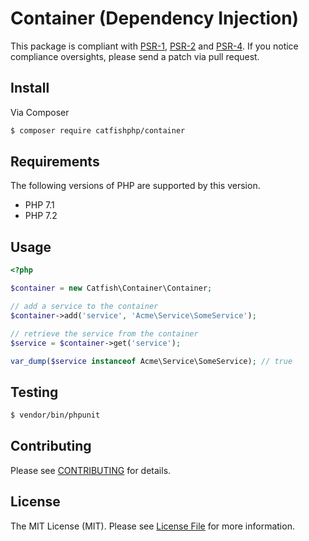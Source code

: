 # Container (Dependency Injection)

This package is compliant with [PSR-1], [PSR-2] and [PSR-4]. If you notice compliance oversights,
please send a patch via pull request.

[PSR-1]: https://github.com/php-fig/fig-standards/blob/master/accepted/PSR-1-basic-coding-standard.md
[PSR-2]: https://github.com/php-fig/fig-standards/blob/master/accepted/PSR-2-coding-style-guide.md
[PSR-4]: https://github.com/php-fig/fig-standards/blob/master/accepted/PSR-4-autoloader.md
[PSR-11]: https://github.com/php-fig/fig-standards/blob/master/accepted/PSR-11-container.md

## Install

Via Composer

``` bash
$ composer require catfishphp/container
```

## Requirements

The following versions of PHP are supported by this version.

* PHP 7.1
* PHP 7.2

## Usage

```php
<?php

$container = new Catfish\Container\Container;

// add a service to the container
$container->add('service', 'Acme\Service\SomeService');

// retrieve the service from the container
$service = $container->get('service');

var_dump($service instanceof Acme\Service\SomeService); // true

```

## Testing

``` bash
$ vendor/bin/phpunit
```

## Contributing

Please see [CONTRIBUTING](https://github.com/catfishphp/container/blob/master/CONTRIBUTING) for details.

## License

The MIT License (MIT). Please see [License File](https://github.com/catfishphp/container/blob/master/LICENSE) for more information.
